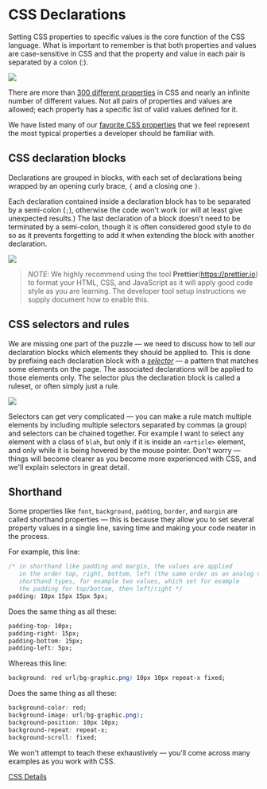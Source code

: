 # CSS Declarations

Setting CSS properties to specific values is the core function of the CSS language. What is important to remember is that both properties and values are case-sensitive in CSS and that the property and value in each pair is separated by a colon (:).

![](https://mdn.mozillademos.org/files/3665/css%20syntax%20-%20declaration.png)

There are more than [300 different properties](https://developer.mozilla.org/en-US/docs/Web/CSS/Reference) in CSS and nearly an infinite number of different values. Not all pairs of properties and values are allowed; each property has a specific list of valid values defined for it.

We have listed many of our [favorite CSS properties](/handbook/curriculum/fundamentals/static-sites/lectures/css-properties-we-like) that we feel represent the most typical properties a developer should be familiar with.

## CSS declaration blocks

Declarations are grouped in blocks, with each set of declarations being wrapped by an opening curly brace, `{` and a closing one `}`.

Each declaration contained inside a declaration block has to be separated by a semi-colon (`;`), otherwise the code won't work (or will at least give unexpected results.) The last declaration of a block doesn't need to be terminated by a semi-colon, though it is often considered good style to do so as it prevents forgetting to add it when extending the block with another declaration.

![](https://mdn.mozillademos.org/files/3667/css%20syntax%20-%20declarations%20block.png)

> _NOTE_: We highly recommend using the tool **Prettier**(https://prettier.io) to format your HTML, CSS, and JavaScript as it will apply good code style as you are learning. The developer tool setup instructions we supply document how to enable this.

## CSS selectors and rules

We are missing one part of the puzzle — we need to discuss how to tell our declaration blocks which elements they should be applied to. This is done by prefixing each declaration block with a [_selector_](https://developer.mozilla.org/en-US/docs/Web/CSS/CSS_Selectors) — a pattern that matches some elements on the page. The associated declarations will be applied to those elements only. The selector plus the declaration block is called a ruleset, or often simply just a rule.

![](https://mdn.mozillademos.org/files/3668/css%20syntax%20-%20ruleset.png)

Selectors can get very complicated — you can make a rule match multiple elements by including multiple selectors separated by commas (a group) and selectors can be chained together. For example I want to select any element with a class of `blah`, but only if it is inside an `<article>` element, and only while it is being hovered by the mouse pointer. Don't worry — things will become clearer as you become more experienced with CSS, and we'll explain selectors in great detail.

## Shorthand

Some properties like `font`, `background`, `padding`, `border`, and `margin` are called shorthand properties — this is because they allow you to set several property values in a single line, saving time and making your code neater in the process.

For example, this line:

```css
/* in shorthand like padding and margin, the values are applied
   in the order top, right, bottom, left (the same order as an analog clock, clock-wise). There are also other 
   shorthand types, for example two values, which set for example
   the padding for top/bottom, then left/right */
padding: 10px 15px 15px 5px;
```

Does the same thing as all these:

```css
padding-top: 10px;
padding-right: 15px;
padding-bottom: 15px;
padding-left: 5px;
```

Whereas this line:

```css
background: red url(bg-graphic.png) 10px 10px repeat-x fixed;
```

Does the same thing as all these:

```css
background-color: red;
background-image: url(bg-graphic.png);
background-position: 10px 10px;
background-repeat: repeat-x;
background-scroll: fixed;
```

We won't attempt to teach these exhaustively — you'll come across many examples as you work with CSS.

[CSS Details](/handbook/curriculum/fundamentals/lessons/intro-to-css/reading/04)
